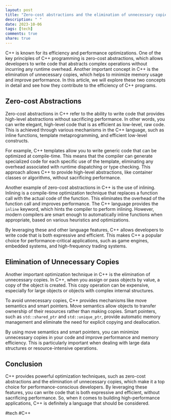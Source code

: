 ```yaml
---
layout: post
title: "Zero-cost abstractions and the elimination of unnecessary copies in C++"
description: " "
date: 2023-10-06
tags: [tech]
comments: true
share: true
---
```


C++ is known for its efficiency and performance optimizations. One of the key principles of C++ programming is zero-cost abstractions, which allows developers to write code that abstracts complex operations without incurring any runtime overhead. Another important concept in C++ is the elimination of unnecessary copies, which helps to minimize memory usage and improve performance. In this article, we will explore these two concepts in detail and see how they contribute to the efficiency of C++ programs.

## Zero-cost Abstractions

Zero-cost abstractions in C++ refer to the ability to write code that provides high-level abstractions without sacrificing performance. In other words, you can write elegant, high-level code that is as efficient as low-level, raw code. This is achieved through various mechanisms in the C++ language, such as inline functions, template metaprogramming, and efficient low-level constructs.

For example, C++ templates allow you to write generic code that can be optimized at compile-time. This means that the compiler can generate specialized code for each specific use of the template, eliminating any overhead associated with runtime dispatching or type checking. This approach allows C++ to provide high-level abstractions, like container classes or algorithms, without sacrificing performance.

Another example of zero-cost abstractions in C++ is the use of inlining. Inlining is a compile-time optimization technique that replaces a function call with the actual code of the function. This eliminates the overhead of the function call and improves performance. The C++ language provides the `inline` keyword, which hints the compiler to perform inlining. However, modern compilers are smart enough to automatically inline functions when appropriate, based on various heuristics and optimizations.

By leveraging these and other language features, C++ allows developers to write code that is both expressive and efficient. This makes C++ a popular choice for performance-critical applications, such as game engines, embedded systems, and high-frequency trading systems.

## Elimination of Unnecessary Copies

Another important optimization technique in C++ is the elimination of unnecessary copies. In C++, when you assign or pass objects by value, a copy of the object is created. This copy operation can be expensive, especially for large objects or objects with complex internal structures.

To avoid unnecessary copies, C++ provides mechanisms like move semantics and smart pointers. Move semantics allow objects to transfer ownership of their resources rather than making copies. Smart pointers, such as `std::shared_ptr` and `std::unique_ptr`, provide automatic memory management and eliminate the need for explicit copying and deallocation.

By using move semantics and smart pointers, you can minimize unnecessary copies in your code and improve performance and memory efficiency. This is particularly important when dealing with large data structures or resource-intensive operations.

## Conclusion

C++ provides powerful optimization techniques, such as zero-cost abstractions and the elimination of unnecessary copies, which make it a top choice for performance-conscious developers. By leveraging these features, you can write code that is both expressive and efficient, without sacrificing performance. So, when it comes to building high-performance applications, C++ is definitely a language that should be considered.

#tech #C++